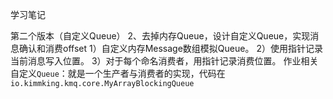 学习笔记

第二个版本（自定义Queue）
2、去掉内存Queue，设计自定义Queue，实现消息确认和消费offset
1）自定义内存Message数组模拟Queue。
2）使用指针记录当前消息写入位置。
3）对于每个命名消费者，用指针记录消费位置。
作业相关
自定义`Queue`：就是一个生产者与消费者的实现，代码在`io.kimmking.kmq.core.MyArrayBlockingQueue`